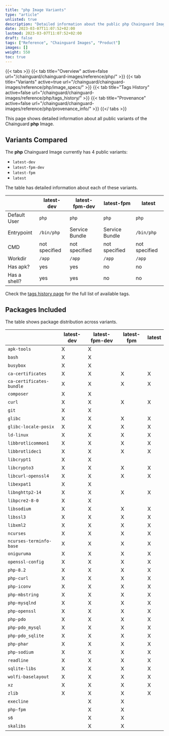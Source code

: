 ```yaml
---
title: "php Image Variants"
type: "article"
unlisted: true
description: "Detailed information about the public php Chainguard Image variants"
date: 2023-03-07T11:07:52+02:00
lastmod: 2023-03-07T11:07:52+02:00
draft: false
tags: ["Reference", "Chainguard Images", "Product"]
images: []
weight: 550
toc: true
---
```


{{< tabs >}}
{{< tab title="Overview" active=false url="/chainguard/chainguard-images/reference/php/" >}}
{{< tab title="Variants" active=true url="/chainguard/chainguard-images/reference/php/image_specs/" >}}
{{< tab title="Tags History" active=false url="/chainguard/chainguard-images/reference/php/tags_history/" >}}
{{< tab title="Provenance" active=false url="/chainguard/chainguard-images/reference/php/provenance_info/" >}}
{{</ tabs >}}

This page shows detailed information about all public variants of the Chainguard **php** Image.

## Variants Compared
The **php** Chainguard Image currently has 4 public variants: 

- `latest-dev`
- `latest-fpm-dev`
- `latest-fpm`
- `latest`

The table has detailed information about each of these variants.

|              | latest-dev    | latest-fpm-dev | latest-fpm     | latest        |
|--------------|---------------|----------------|----------------|---------------|
| Default User | `php`         | `php`          | `php`          | `php`         |
| Entrypoint   | `/bin/php`    | Service Bundle | Service Bundle | `/bin/php`    |
| CMD          | not specified | not specified  | not specified  | not specified |
| Workdir      | `/app`        | `/app`         | `/app`         | `/app`        |
| Has apk?     | yes           | yes            | no             | no            |
| Has a shell? | yes           | yes            | no             | no            |

Check the [tags history page](/chainguard/chainguard-images/reference/php/tags_history/) for the full list of available tags.

## Packages Included
The table shows package distribution across variants.

|                          | latest-dev | latest-fpm-dev | latest-fpm | latest |
|--------------------------|------------|----------------|------------|--------|
| `apk-tools`              | X          | X              |            |        |
| `bash`                   | X          | X              |            |        |
| `busybox`                | X          | X              |            |        |
| `ca-certificates`        | X          | X              | X          | X      |
| `ca-certificates-bundle` | X          | X              | X          | X      |
| `composer`               | X          | X              |            |        |
| `curl`                   | X          | X              | X          | X      |
| `git`                    | X          | X              |            |        |
| `glibc`                  | X          | X              | X          | X      |
| `glibc-locale-posix`     | X          | X              | X          | X      |
| `ld-linux`               | X          | X              | X          | X      |
| `libbrotlicommon1`       | X          | X              | X          | X      |
| `libbrotlidec1`          | X          | X              | X          | X      |
| `libcrypt1`              | X          | X              |            |        |
| `libcrypto3`             | X          | X              | X          | X      |
| `libcurl-openssl4`       | X          | X              | X          | X      |
| `libexpat1`              | X          | X              |            |        |
| `libnghttp2-14`          | X          | X              | X          | X      |
| `libpcre2-8-0`           | X          | X              |            |        |
| `libsodium`              | X          | X              | X          | X      |
| `libssl3`                | X          | X              | X          | X      |
| `libxml2`                | X          | X              | X          | X      |
| `ncurses`                | X          | X              | X          | X      |
| `ncurses-terminfo-base`  | X          | X              | X          | X      |
| `oniguruma`              | X          | X              | X          | X      |
| `openssl-config`         | X          | X              | X          | X      |
| `php-8.2`                | X          | X              | X          | X      |
| `php-curl`               | X          | X              | X          | X      |
| `php-iconv`              | X          | X              | X          | X      |
| `php-mbstring`           | X          | X              | X          | X      |
| `php-mysqlnd`            | X          | X              | X          | X      |
| `php-openssl`            | X          | X              | X          | X      |
| `php-pdo`                | X          | X              | X          | X      |
| `php-pdo_mysql`          | X          | X              | X          | X      |
| `php-pdo_sqlite`         | X          | X              | X          | X      |
| `php-phar`               | X          | X              | X          | X      |
| `php-sodium`             | X          | X              | X          | X      |
| `readline`               | X          | X              | X          | X      |
| `sqlite-libs`            | X          | X              | X          | X      |
| `wolfi-baselayout`       | X          | X              | X          | X      |
| `xz`                     | X          | X              | X          | X      |
| `zlib`                   | X          | X              | X          | X      |
| `execline`               |            | X              | X          |        |
| `php-fpm`                |            | X              | X          |        |
| `s6`                     |            | X              | X          |        |
| `skalibs`                |            | X              | X          |        |

